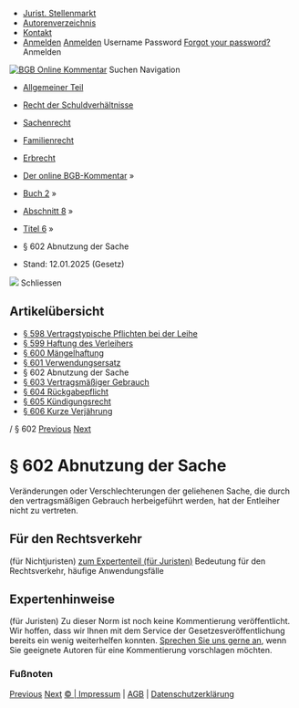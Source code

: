   * [Jurist. Stellenmarkt](https://bgb.kommentar.de/Buch-2/Abschnitt-8/Titel-6/</job-board> "Jurist. Stellenmarkt")
  * [Autorenverzeichnis](https://bgb.kommentar.de/Buch-2/Abschnitt-8/Titel-6/</Autorenverzeichnis> "Autorenverzeichnis")
  * [Kontakt](https://bgb.kommentar.de/Buch-2/Abschnitt-8/Titel-6/</Kontakt>)
  * [Anmelden](https://bgb.kommentar.de/Buch-2/Abschnitt-8/Titel-6/<#login> "show login form") [Anmelden](https://bgb.kommentar.de/Buch-2/Abschnitt-8/Titel-6/<#> "hide login form") Username Password
[Forgot your password?](https://bgb.kommentar.de/Buch-2/Abschnitt-8/Titel-6/</user/forgotpassword>) Anmelden 


[![BGB Online Kommentar](https://bgb.kommentar.de/extension/bgb/design/bgb/images/logo.png)](https://bgb.kommentar.de/Buch-2/Abschnitt-8/Titel-6/</> "BGB Online Kommentar")
Suchen
Navigation
  * [Allgemeiner Teil](https://bgb.kommentar.de/Buch-2/Abschnitt-8/Titel-6/</Buch-1>)
  * [Recht der Schuldverhältnisse](https://bgb.kommentar.de/Buch-2/Abschnitt-8/Titel-6/</Buch-2>)
  * [Sachenrecht](https://bgb.kommentar.de/Buch-2/Abschnitt-8/Titel-6/</Buch-3>)
  * [Familienrecht](https://bgb.kommentar.de/Buch-2/Abschnitt-8/Titel-6/</Buch-4>)
  * [Erbrecht](https://bgb.kommentar.de/Buch-2/Abschnitt-8/Titel-6/</Buch-5>)


  * [Der online BGB-Kommentar](https://bgb.kommentar.de/Buch-2/Abschnitt-8/Titel-6/</>) »
  * [Buch 2](https://bgb.kommentar.de/Buch-2/Abschnitt-8/Titel-6/</Buch-2>) »
  * [Abschnitt 8](https://bgb.kommentar.de/Buch-2/Abschnitt-8/Titel-6/</Buch-2/Abschnitt-8>) »
  * [Titel 6](https://bgb.kommentar.de/Buch-2/Abschnitt-8/Titel-6/</Buch-2/Abschnitt-8/Titel-6>) »
  * § 602 Abnutzung der Sache 
  * Stand: 12.01.2025 (Gesetz) 


![](https://vg01.met.vgwort.de/na/1c9909529ead4f509072c06d9081a7d5)
Schliessen 
## Artikelübersicht
  * [ § 598 Vertragstypische Pflichten bei der Leihe ](https://bgb.kommentar.de/Buch-2/Abschnitt-8/Titel-6/</Buch-2/Abschnitt-8/Titel-6/Vertragstypische-Pflichten-bei-der-Leihe>)
  * [ § 599 Haftung des Verleihers ](https://bgb.kommentar.de/Buch-2/Abschnitt-8/Titel-6/</Buch-2/Abschnitt-8/Titel-6/Haftung-des-Verleihers>)
  * [ § 600 Mängelhaftung ](https://bgb.kommentar.de/Buch-2/Abschnitt-8/Titel-6/</Buch-2/Abschnitt-8/Titel-6/Maengelhaftung>)
  * [ § 601 Verwendungsersatz ](https://bgb.kommentar.de/Buch-2/Abschnitt-8/Titel-6/</Buch-2/Abschnitt-8/Titel-6/Verwendungsersatz>)
  * § 602 Abnutzung der Sache 
  * [ § 603 Vertragsmäßiger Gebrauch ](https://bgb.kommentar.de/Buch-2/Abschnitt-8/Titel-6/</Buch-2/Abschnitt-8/Titel-6/Vertragsmaessiger-Gebrauch>)
  * [ § 604 Rückgabepflicht ](https://bgb.kommentar.de/Buch-2/Abschnitt-8/Titel-6/</Buch-2/Abschnitt-8/Titel-6/Rueckgabepflicht>)
  * [ § 605 Kündigungsrecht ](https://bgb.kommentar.de/Buch-2/Abschnitt-8/Titel-6/</Buch-2/Abschnitt-8/Titel-6/Kuendigungsrecht>)
  * [ § 606 Kurze Verjährung ](https://bgb.kommentar.de/Buch-2/Abschnitt-8/Titel-6/</Buch-2/Abschnitt-8/Titel-6/Kurze-Verjaehrung>)


/ § 602 
[Previous](https://bgb.kommentar.de/Buch-2/Abschnitt-8/Titel-6/</Buch-2/Abschnitt-8/Titel-6/Verwendungsersatz> "§ 601 Verwendungsersatz") [Next](https://bgb.kommentar.de/Buch-2/Abschnitt-8/Titel-6/</Buch-2/Abschnitt-8/Titel-6/Vertragsmaessiger-Gebrauch> "§ 603 Vertragsmäßiger Gebrauch")
# § 602 Abnutzung der Sache
Veränderungen oder Verschlechterungen der geliehenen Sache, die durch den vertragsmäßigen Gebrauch herbeigeführt werden, hat der Entleiher nicht zu vertreten.
## Für den Rechtsverkehr 
(für Nichtjuristen)
[zum Expertenteil (für Juristen)](https://bgb.kommentar.de/Buch-2/Abschnitt-8/Titel-6/<#expertenhinweise>)
Bedeutung für den Rechtsverkehr, häufige Anwendungsfälle
## Expertenhinweise
(für Juristen)
Zu dieser Norm ist noch keine Kommentierung veröffentlicht. Wir hoffen, dass wir Ihnen mit dem Service der Gesetzesveröffentlichung bereits ein wenig weiterhelfen konnten. [Sprechen Sie uns gerne an](https://bgb.kommentar.de/Buch-2/Abschnitt-8/Titel-6/</Kontakt>), wenn Sie geeignete Autoren für eine Kommentierung vorschlagen möchten. 
### Fußnoten
[Previous](https://bgb.kommentar.de/Buch-2/Abschnitt-8/Titel-6/</Buch-2/Abschnitt-8/Titel-6/Verwendungsersatz> "§ 601 Verwendungsersatz") [Next](https://bgb.kommentar.de/Buch-2/Abschnitt-8/Titel-6/</Buch-2/Abschnitt-8/Titel-6/Vertragsmaessiger-Gebrauch> "§ 603 Vertragsmäßiger Gebrauch")
[© | Impressum](https://bgb.kommentar.de/Buch-2/Abschnitt-8/Titel-6/</Kontakt>) | [AGB](https://bgb.kommentar.de/Buch-2/Abschnitt-8/Titel-6/</AGB>) | [Datenschutzerklärung](https://bgb.kommentar.de/Buch-2/Abschnitt-8/Titel-6/</Datenschutzerklaerung-fuer-Leser>)
